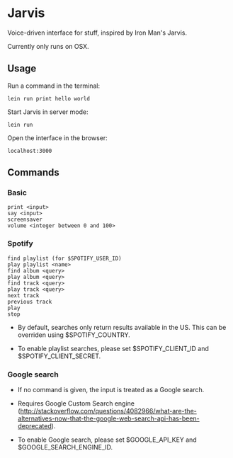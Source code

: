 # Jarvis

Voice-driven interface for stuff, inspired by Iron Man's Jarvis.

Currently only runs on OSX.

## Usage

Run a command in the terminal:

    lein run print hello world

Start Jarvis in server mode:

    lein run

Open the interface in the browser:

    localhost:3000

## Commands

### Basic

    print <input>
    say <input>
    screensaver
    volume <integer between 0 and 100>

### Spotify

    find playlist (for $SPOTIFY_USER_ID)
    play playlist <name>
    find album <query>
    play album <query>
    find track <query>
    play track <query>
    next track
    previous track
    play
    stop

* By default, searches only return results available in the US. This can be overriden using $SPOTIFY_COUNTRY.

* To enable playlist searches, please set $SPOTIFY_CLIENT_ID and $SPOTIFY_CLIENT_SECRET.

### Google search

* If no command is given, the input is treated as a Google search.

* Requires Google Custom Search engine (http://stackoverflow.com/questions/4082966/what-are-the-alternatives-now-that-the-google-web-search-api-has-been-deprecated).

* To enable Google search, please set $GOOGLE_API_KEY and $GOOGLE_SEARCH_ENGINE_ID.
